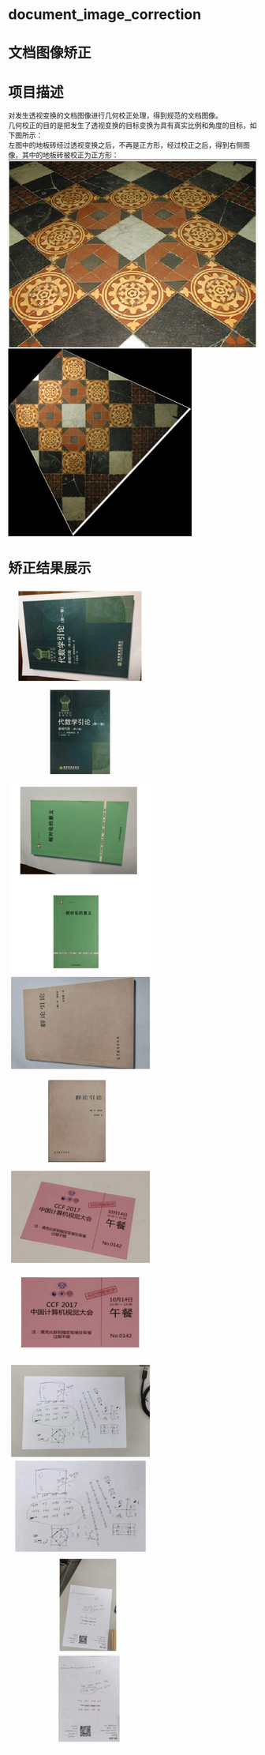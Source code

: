 # document_image_correction
# 文档图像矫正
# 项目描述
对发生透视变换的文档图像进行几何校正处理，得到规范的文档图像。  
几何校正的目的是把发生了透视变换的目标变换为具有真实比例和角度的目标，如下图所示：  
左图中的地板砖经过透视变换之后，不再是正方形，经过校正之后，得到右侧图像，其中的地板砖被校正为正方形： 
<img src="https://github.com/xingchizhang/document_image_correction/blob/main/imgs/img1.jpg" height="380px">
<img src="https://github.com/xingchizhang/document_image_correction/blob/main/imgs/img2.jpg" height="380px">
# 矫正结果展示
<img src="https://github.com/xingchizhang/document_image_correction/blob/main/imgs/img3.jpg" height="390px"><img src="https://github.com/xingchizhang/document_image_correction/blob/main/imgs/img4.jpg" height="390px"><img src="https://github.com/xingchizhang/document_image_correction/blob/main/imgs/img5.jpg" height="390px">  
<img src="https://github.com/xingchizhang/document_image_correction/blob/main/imgs/img6.jpg" height="390px"><img src="https://github.com/xingchizhang/document_image_correction/blob/main/imgs/img7.jpg" height="390px"><img src="https://github.com/xingchizhang/document_image_correction/blob/main/imgs/img8.jpg" height="390px">
